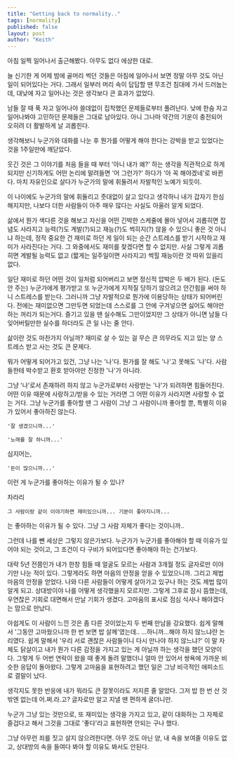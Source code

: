 ```yaml
---
title: "Getting back to normality.."
tags: [normality]
published: false
layout: post
author: "Keith"
---
```


아침 일찍 일어나서 출근해봤다. 아무도 없다 에상한 대로. 

늘 신기한 게 어제 밤에 골머리 썩던 것들은 아침에 일어나서 보면 정말 아무 것도 아닌 일이 되어있다는 거다. 그래서 일부러 머리 속이 답답할 땐 무조건 침대에 가서 드러눕는데, 대낮에 자고 일어나는 것은 생각보다 큰 효과가 없었다.

남들 잘 때 푹 자고 일어나야 쓸데없이 집착했던 문제들로부터 풀려난다. 낮에 한숨 자고 일어나봐야 고민하던 문제들은 그대로 남아있다. 아니 그나마 약간의 기운이 충전되어 오히려 더 활발하게 날 괴롭힌다.

생각해보니 누군가와 대화를 나눈 후 뭔가를 어떻게 해야 한다는 강박을 받고 있었다는 것을 1주일만에 깨닫았다. 

웃긴 것은 그 이야기를 처음 들을 때 부터 '아니 내가 왜?' 하는 생각을 직관적으로 하게 되지만 신기하게도 어떤 논리에 말려들면 '어 그런가?' 하다가 '아 꼭 해야겠네'로 바뀐다. 마치 자유인으로 살다가 누군가의 말에 휘둘려서 자발적인 노예가 되듯이.

이 나이에도 누군가의 말에 휘둘리고 줏대없이 살고 있다고 생각하니 내가 갑자기 한심해지지만, 나보다 더한 사람들이 아주 매우 많다는 사실도 아울러 알게 되었다.

삶에서 뭔가 색다른 것을 해보고 자신을 어떤 긴박한 스케줄에 몰아 넣어서 괴롭히면 잡념도 사라지고 능력(?)도 계발(?)되고 재능(?)도 썩히지(?) 않을 수 있으니 좋은 것 아니냐 하는데, 정작 중요한 건 재미로 하던 게 일이 되는 순간 스트레스를 받기 시작하고 재미가 사라진다는 거다. 그 와중에서도 재미를 찾겠다면 할 수 없지만. 사실 그렇게 괴롭히면 계발될 능력도 없고 (짧게는 일주일이면 사라지고) 썩힐 재능이란 것 따위 있을리 없다. 

일단 재미로 하던 어떤 것이 일처럼 되어버리고 보면 정신적 압박은 두 배가 된다. (돈도 안 주는) 누군가에게 평가받고 또 누군가에게 지적질 당하기 않으려고 안간힘을 써야 하니 스트레스를 받는다. 그러니까 그냥 자발적으로 뭔가에 이용당하는 상태가 되어버린다. 전에는 재미없으면 그만두면 되었는데 스스로를 그 안에 구겨넣으면 싫어도 해야만 하는 꺼리가 되는거다. 즐기고 있을 땐 실수해도 그만이었지만 그 상태가 아니면 남들 다 잊어버릴만한 실수를 하더라도 큰 일 나는 줄 안다.

삶이란 것도 마찬가지 아닐까? 재미로 살 수 있는 걸 무슨 큰 의무라도 지고 있는 양 스트레스 받고 사는 것도 큰 문제다.

뭐가 어떻게 되어가고 있건, 그냥 나는 '나'다. 뭔가를 잘 해도 '나'고 못해도 '나'다. 사람들한테 박수받고 환호 받아야만 진정한 '나'가 아니라.

그냥 '나'로서 존재하려 하지 않고 누군가로부터 사랑받는 '나'가 되려하면 힘들어진다. 어떤 이유 때문에 사랑하고/받을 수 있는 거라면 그 어떤 이유가 사라지면 사랑할 수 없는 거다. 그냥 누군가를 좋아할 땐 그 사람이 그냥 그 사람이니까 좋아할 뿐, 특별히 이유가 있어서 좋아하진 않는다.

```
'잘 생겼으니까...'
```
```
'노래를 잘 하니까...'
```

심지어는,
```
'돈이 많으니까...'
```


이런 게 누군가를 좋아하는 이유가 될 수 있나?

차라리

```
그 사람이랑 같이 이야기하면 재미있으니까... 기분이 좋아지니까...
```
는 좋아하는 이유가 될 수 있다. 그냥 그 사람 자체가 좋다는 것이니까..

그런데 나를 뺀 세상은 그렇지 않은가보다. 누군가가 누군가를 좋아해야 할 때 이유가 있어야 되는 것이고, 그 조건이 다 구비가 되어있다면 좋아해야 하는 건가보다. 

대략 5년 전쯤인가 내가 한창 힘들 때 얼굴도 모르는 사람과 3개월 정도 글자로만 이야기만 나눈 적이 있다. 그렇게라도 하면 마음의 안정을 얻을 수 있었으니까. 그리고 제법 마음의 안정을 얻었다. 나와 다른 사람들이 어떻게 살아가고 있구나 하는 것도 제법 많이 알게 되고. 상대방이야 나를 어떻게 생각했을지 모르지만. 그렇게 그후로 잠시 뜸했는데, 우연찮은 기회로 대면해서 만날 기회가 생겼다. 고마움의 표시로 점심 식사나 해야겠다는 맘으로 만났다.

아쉽게도 이 사람이 느낀 것은 좀 다른 것이었는지 두 번째 만남을 강요했다. 쉽게 말해서 '그동안 고마웠으니까 한 번 보면 밥 살께'였는데.. ...하니까...해야 하지 않느냐란 논리였다. 쉽게 말해서 '우리 서로 괜찮은 사람들이니 다시 만나야 하지 않느냐?' 이 말 자체도 닭살이고 내가 뭔가 다른 감정을 가지고 있는 게 아닐까 하는 생각을 했던 모양이다. 그렇게 두 어번 연락이 왔을 때 좋게 돌려 말했더니 얼마 안 있어서 쌍욕에 가까운 비슷한 응답이 돌아왔다. 그렇게 고마움을 표현하려고 했던 일은 그냥 비극적인 애피소드로 결말이 났다.

생각지도 못한 반응에 내가 뭐라도 큰 잘못이라도 저지른 줄 알았다. 그저 밥 한 번 산 것 밖엔 없는데 어.쩌.라.고? 글자로만 알고 지낼 땐 편하게 굴더니만.

누군가 그냥 있는 것만으로, 또 재미있는 생각을 가지고 있고, 같이 대화하는 그 자체로 즐겁다고 해서 그것을 그대로 '좋다'라고 표현하면 안되는 구나 했다. 

그냥 아무런 죄를 짓고 살지 않으려한다면. 아무 것도 아닌 양, 내 속을 보여줄 이유도 없고, 상대방의 속을 들여다 봐야 할 이유도 봐서도 안된다. 